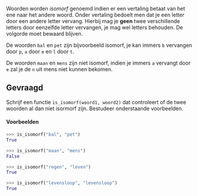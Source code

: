 Woorden worden *isomorf* genoemd indien er een vertaling betaat van het ene naar het andere woord. Onder vertaling bedoelt men dat je een letter door een andere letter vervang. Hierbij mag je **geen** twee verschillende letters door eenzelfde letter vervangen, je mag wel letters behouden. De volgorde moet bewaard blijven.

De woorden `bal` en `pet` zijn bijvoorbeeld isomorf, je kan immers `b` vervangen door `p`, `a` door `e` en `l` door `t`.

De woorden `maan` en `mens` zijn niet isomorf, indien je immers `a` vervangt door `e` zal je de `n` uit mens niet kunnen bekomen.

## Gevraagd
Schrijf een functie `is_isomorf(woord1, woord2)` dat controleert of de twee woorden al dan niet isormorf zijn. Bestudeer onderstaande voorbeelden.

#### Voorbeelden

```python
>>> is_isomorf("bal", "pet")
True
```

```python
>>> is_isomorf("maan", "mens")
False
```

```python
>>> is_isomorf("regen", "leven")
True
```

```python
>>> is_isomorf("levensloop", "levensloop")
True
```
